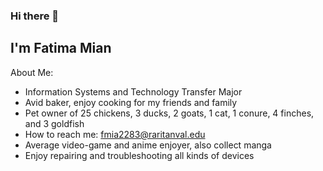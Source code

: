 ### Hi there 👋

## I'm Fatima Mian

About Me:

- Information Systems and Technology Transfer Major
- Avid baker, enjoy cooking for my friends and family
- Pet owner of 25 chickens, 3 ducks, 2 goats, 1 cat, 1 conure, 4 finches, and 3 goldfish
- How to reach me: fmia2283@raritanval.edu
- Average video-game and anime enjoyer, also collect manga
- Enjoy repairing and troubleshooting all kinds of devices

